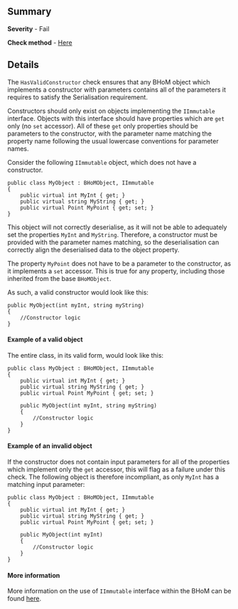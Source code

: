 ## Summary

**Severity** - Fail

**Check method** - [Here](https://github.com/BHoM/Test_Toolkit/blob/master/CodeComplianceTest_Engine/Query/Checks/HasValidConstructor.cs)

## Details

The `HasValidConstructor` check ensures that any BHoM object which implements a constructor with parameters contains all of the parameters it requires to satisfy the Serialisation requirement.

Constructors should only exist on objects implementing the `IImmutable` interface. Objects with this interface should have properties which are `get` only (no `set` accessor). All of these `get` only properties should be parameters to the constructor, with the parameter name matching the property name following the usual lowercase conventions for parameter names.

Consider the following `IImmutable` object, which does not have a constructor.

```
public class MyObject : BHoMObject, IImmutable
{
    public virtual int MyInt { get; }
    public virtual string MyString { get; }
    public virtual Point MyPoint { get; set; }
}
```

This object will not correctly deserialise, as it will not be able to adequately set the properties `MyInt` and `MyString`. Therefore, a constructor must be provided with the parameter names matching, so the deserialisation can correctly align the deserialised data to the object property.

The property `MyPoint` does not have to be a parameter to the constructor, as it implements a `set` accessor. This is true for any property, including those inherited from the base `BHoMObject`.

As such, a valid constructor would look like this:

```
public MyObject(int myInt, string myString)
{
    //Constructor logic
}
```

#### Example of a valid object

The entire class, in its valid form, would look like this:

```
public class MyObject : BHoMObject, IImmutable
{
    public virtual int MyInt { get; }
    public virtual string MyString { get; }
    public virtual Point MyPoint { get; set; }

    public MyObject(int myInt, string myString)
    {
        //Constructor logic
    }
}
```

#### Example of an invalid object

If the constructor does not contain input parameters for all of the properties which implement only the `get` accessor, this will flag as a failure under this check. The following object is therefore incompliant, as only `MyInt` has a matching input parameter:

```
public class MyObject : BHoMObject, IImmutable
{
    public virtual int MyInt { get; }
    public virtual string MyString { get; }
    public virtual Point MyPoint { get; set; }

    public MyObject(int myInt)
    {
        //Constructor logic
    }
}
```

#### More information

More information on the use of `IImmutable` interface within the BHoM can be found [here](/documentation/The-IImmutable-interface).